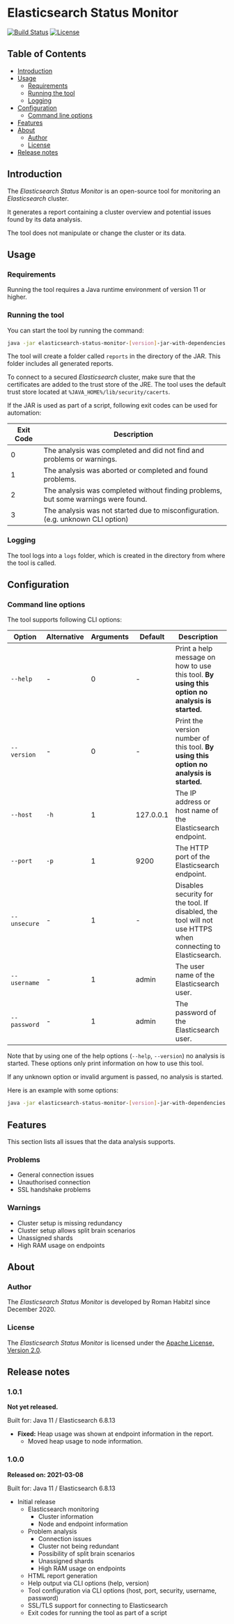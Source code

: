 # Elasticsearch Status Monitor

[![Build Status](https://travis-ci.com/romanha/elasticsearch-status-monitor.svg?branch=develop)](https://travis-ci.com/romanha/elasticsearch-status-monitor)
[![License](https://img.shields.io/badge/License-Apache%202.0-blue.svg)](https://opensource.org/licenses/Apache-2.0)

## Table of Contents

* [Introduction](#introduction)
* [Usage](#usage)
  * [Requirements](#requirements)
  * [Running the tool](#running-the-tool)
  * [Logging](#logging)
* [Configuration](#configuration)
  * [Command line options](#command-line-options)
* [Features](#features)
* [About](#about)
  * [Author](#author)
  * [License](#license)
* [Release notes](#release-notes)

## Introduction

The _Elasticsearch Status Monitor_ is an open-source tool for monitoring an _Elasticsearch_ cluster.

It generates a report containing a cluster overview and potential issues found by its data analysis.

The tool does not manipulate or change the cluster or its data.

## Usage

### Requirements

Running the tool requires a Java runtime environment of version 11 or higher.

### Running the tool

You can start the tool by running the command:

```bash
java -jar elasticsearch-status-monitor-[version]-jar-with-dependencies.jar
```

The tool will create a folder called `reports` in the directory of the JAR. This folder includes all generated reports.

To connect to a secured _Elasticsearch_ cluster, make sure that the certificates are added to the trust store of the JRE.
The tool uses the default trust store located at `%JAVA_HOME%/lib/security/cacerts`.

If the JAR is used as part of a script, following exit codes can be used for automation:

Exit Code | Description
---       | ---
0         | The analysis was completed and did not find and problems or warnings.
1         | The analysis was aborted or completed and found problems.
2         | The analysis was completed without finding problems, but some warnings were found.
3         | The analysis was not started due to misconfiguration. (e.g. unknown CLI option)

### Logging

The tool logs into a `logs` folder, which is created in the directory from where the tool is called.

## Configuration

### Command line options

The tool supports following CLI options:

Option       | Alternative  | Arguments | Default   | Description                                                                                                | Example
---          | ---          | ---       | ---       | ---                                                                                                        | ---
`--help`     | -            | 0         | -         | Print a help message on how to use this tool. **By using this option no analysis is started.**             | `--help`
`--version`  | -            | 0         | -         | Print the version number of this tool. **By using this option no analysis is started.**                    | `--version`
`--host`     | `-h`         | 1         | 127.0.0.1 | The IP address or host name of the Elasticsearch endpoint.                                                 | `--host 127.0.0.1`
`--port`     | `-p`         | 1         | 9200      | The HTTP port of the Elasticsearch endpoint.                                                               | `--port 9200`
`--unsecure` | -            | 1         | -         | Disables security for the tool. If disabled, the tool will not use HTTPS when connecting to Elasticsearch. | `--unsecure`
`--username` | -            | 1         | admin     | The user name of the Elasticsearch user.                                                                   | `--username admin`
`--password` | -            | 1         | admin     | The password of the Elasticsearch user.                                                                    | `--password admin`

Note that by using one of the help options (`--help`, `--version`) no analysis is started.
These options only print information on how to use this tool.

If any unknown option or invalid argument is passed, no analysis is started.

Here is an example with some options:

```bash
java -jar elasticsearch-status-monitor-[version]-jar-with-dependencies.jar --host 127.0.0.1 --port 9200 --username admin --password admin
```

## Features

This section lists all issues that the data analysis supports.

### Problems

* General connection issues
* Unauthorised connection
* SSL handshake problems

### Warnings

* Cluster setup is missing redundancy
* Cluster setup allows split brain scenarios
* Unassigned shards
* High RAM usage on endpoints

## About

### Author

The _Elasticsearch Status Monitor_ is developed by Roman Habitzl since December 2020.

### License

The _Elasticsearch Status Monitor_ is licensed under the [Apache License, Version 2.0].

## Release notes

### 1.0.1

**Not yet released.**

Built for: Java 11 / Elasticsearch 6.8.13

* **Fixed:** Heap usage was shown at endpoint information in the report.
  * Moved heap usage to node information.

### 1.0.0

**Released on: 2021-03-08**

Built for: Java 11 / Elasticsearch 6.8.13

* Initial release
  * Elasticsearch monitoring
    * Cluster information
    * Node and endpoint information
  * Problem analysis
    * Connection issues
    * Cluster not being redundant
    * Possibility of split brain scenarios
    * Unassigned shards
    * High RAM usage on endpoints
  * HTML report generation
  * Help output via CLI options (help, version)
  * Tool configuration via CLI options (host, port, security, username, password)
  * SSL/TLS support for connecting to Elasticsearch
  * Exit codes for running the tool as part of a script

[Apache License, Version 2.0]: LICENSE